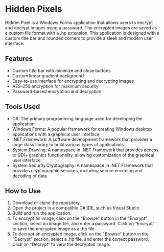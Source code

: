 # Hidden Pixels

Hidden Pixel is a Windows Forms application that allows users to encrypt and decrypt images using a password. The encrypted images are saved as a custom file format with a .hp extension. This application is designed with a custom title bar and rounded corners to provide a sleek and modern user interface.

## Features
- Custom title bar with minimize and close buttons
- Custom linear gradient background
- Easy-to-use interface for encrypting and decrypting images
- AES-256 encryption for maximum security
- Password-based encryption and decryption
##

## Tools Used
- C#: The primary programming language used for developing the application
- Windows Forms: A popular framework for creating Windows desktop applications with a graphical user interface
- .NET Framework: A software development framework that provides a large class library to build various types of applications
- System.Drawing: A namespace in .NET Framework that provides access to GDI+ graphics functionality, allowing customization of the graphical user interface
- System.Security.Cryptography: A namespace in .NET Framework that provides cryptographic services, including secure encoding and decoding of data
##

## How to Use
1. Download or clone the repository.
2. Open the project in a compatible C# IDE, such as Visual Studio.
3. Build and run the application.
4. To encrypt an image, click on the "Browse" button in the "Encrypt" section, select an image file, and enter a password. Click on "Encrypt" to save the encrypted image as a .hp file.
5. To decrypt an encrypted image, click on the "Browse" button in the "Decrypt" section, select a .hp file, and enter the correct password. Click on "Decrypt" to view the decrypted image.
##
